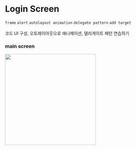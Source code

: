 # Login Screen

`frame` `alert` `autolayout animation` `delegate pattern` `add target`<br>
<br>
코드 UI 구성, 오토레이아웃으로 애니메이션, 델리게이트 패턴 연습하기<br>

### main screen

<img src="https://github.com/slaveshin/practice-applications-iOS/assets/68256612/e6fdf5cc-9297-40c7-88bd-2cdd5a5b2203" width="300"/>

